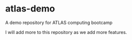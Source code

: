 # atlas-demo
A demo repository for ATLAS computing bootcamp

I will add more to this repository as we add more features.
